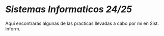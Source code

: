 # *Sistemas Informaticos 24/25*

Aquí encontrarás algunas de las practicas llevadas a cabo por mí en Sist. Inform.

